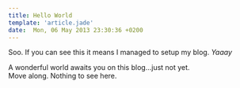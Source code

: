 ```yaml
---
title: Hello World
template: 'article.jade'
date:  Mon, 06 May 2013 23:30:36 +0200
---
```


Soo. If you can see this it means I managed to setup my blog.
*Yaaay*

A wonderful world awaits you on this blog…just not yet.  
Move along. Nothing to see here.

